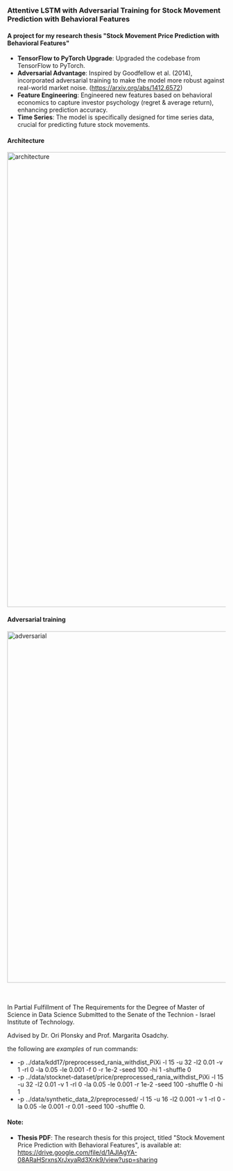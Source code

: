 ### Attentive LSTM with Adversarial Training for Stock Movement Prediction with Behavioral Features

#### A project for my research thesis "Stock Movement Price Prediction with Behavioral Features"

* **TensorFlow to PyTorch Upgrade**: Upgraded the codebase from TensorFlow to PyTorch.
* **Adversarial Advantage**: Inspired by Goodfellow et al. (2014), incorporated adversarial training to make the model more robust against real-world market noise. (https://arxiv.org/abs/1412.6572)
* **Feature Engineering**: Engineered new features based on behavioral economics to capture investor psychology (regret & average return), enhancing prediction accuracy.
* **Time Series**: The model is specifically designed for time series data, crucial for predicting future stock movements.

#### Architecture 

<img width="1050" alt="architecture" src="https://github.com/raniakh/Psychological-Adv-ALSTM/assets/11587508/ea132ee4-6969-4a25-8de0-6823f52ff293">

#### Adversarial training

<img width="811" alt="adversarial" src="https://github.com/raniakh/Psychological-Adv-ALSTM/assets/11587508/3aa80ab9-227e-484b-9e30-189321af2dde">

<br /> <br />
In Partial Fulfillment of The Requirements for the Degree of Master of Science in Data Science
Submitted to the Senate of the Technion - Israel Institute of Technology. 

Advised by Dr. Ori Plonsky and Prof. Margarita Osadchy. 

the following are $examples$ of run commands:

* -p ../data/kdd17/preprocessed_rania_withdist_PiXi -l 15 -u 32 -l2 0.01 -v 1 -rl 0 -la 0.05 -le 0.001 -f 0 -r 1e-2 -seed 100 -hi 1 -shuffle 0
* -p ../data/stocknet-dataset/price/preprocessed_rania_withdist_PiXi -l 15 -u 32 -l2 0.01 -v 1 -rl 0 -la 0.05 -le 0.001 -r 1e-2 -seed 100 -shuffle 0 -hi 1
* -p ../data/synthetic_data_2/preprocessed/ -l 15 -u 16 -l2 0.001 -v 1 -rl 0 -la 0.05 -le 0.001 -r 0.01 -seed 100 -shuffle 0.

#### Note:
* **Thesis PDF**:  The research thesis for this project, titled "Stock Movement Price Prediction with Behavioral Features",  is available at: https://drive.google.com/file/d/1AJlAgYA-08ARaHSrxnsXrJxyaRd3Xnk9/view?usp=sharing
